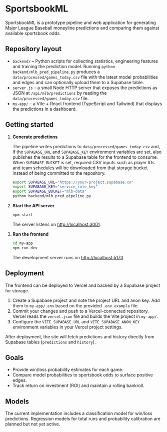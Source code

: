 # SportsbookML

SportsbookML is a prototype pipeline and web application for generating
Major League Baseball moneyline predictions and comparing them against
available sportsbook odds.

## Repository layout

- `backend/` &ndash; Python scripts for collecting statistics, engineering
  features and training the prediction model. Running
  `python backend/mlb_pred_pipeline.py` produces a
  `data/processed/games_today.csv` file with the latest model
  probabilities and edges and can optionally upload them to a Supabase table.
- `server.js` &ndash; a small Node HTTP server that exposes the predictions
  as JSON at `/api/mlb/predictions` by reading the
  `data/processed/games_today.csv` file.
- `my-app/` &ndash; a Vite + React frontend (TypeScript and Tailwind) that
  displays the predictions in a dashboard.

## Getting started

1. **Generate predictions**

   The pipeline writes predictions to `data/processed/games_today.csv` and, if
   the `SUPABASE_URL` and `SUPABASE_KEY` environment variables are set, also
   publishes the results to a Supabase table for the frontend to consume. When
   `SUPABASE_BUCKET` is set, required CSV inputs such as player IDs and
   team schedules will be downloaded from that storage bucket instead of being
   committed to the repository.

   ```bash
   export SUPABASE_URL="https://your-project.supabase.co"
   export SUPABASE_KEY="service_role_key"
   export SUPABASE_BUCKET="mlb-data"
   python backend/mlb_pred_pipeline.py
   ```

2. **Start the API server**

   ```bash
   npm start
   ```

   The server listens on <http://localhost:3001>.

3. **Run the frontend**

   ```bash
   cd my-app
   npm run dev
   ```

   The development server runs on <http://localhost:5173>.

## Deployment

The frontend can be deployed to Vercel and backed by a Supabase project for
storage.

1. Create a Supabase project and note the project URL and anon key. Add them to
   `my-app/.env` based on the provided `.env.example` file.
2. Commit your changes and push to a Vercel-connected repository. Vercel reads
   the `vercel.json` file and builds the Vite project in `my-app/`.
3. Configure the `VITE_SUPABASE_URL` and `VITE_SUPABASE_ANON_KEY` environment
   variables in your Vercel project settings.

After deployment, the site will fetch predictions and history directly from
Supabase tables (`predictions` and `history`).

## Goals

- Provide win/loss probability estimates for each game.
- Compare model probabilities to sportsbook odds to surface positive edges.
- Track return on investment (ROI) and maintain a rolling bankroll.

## Models

The current implementation includes a classification model for win/loss
predictions. Regression models for total runs and probability calibration
are planned but not yet active.


